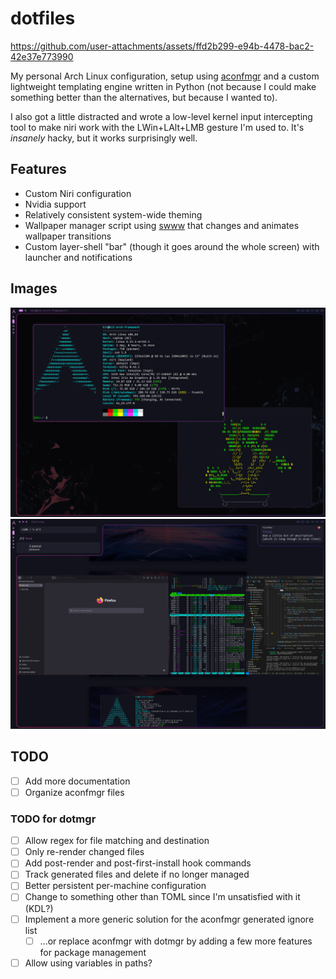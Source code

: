 # dotfiles



https://github.com/user-attachments/assets/ffd2b299-e94b-4478-bac2-42e37e773990



My personal Arch Linux configuration, setup using [aconfmgr](https://github.com/CyberShadow/aconfmgr) and a custom lightweight templating engine written in Python (not because I could make something better than the alternatives, but because I wanted to).

I also got a little distracted and wrote a low-level kernel input intercepting tool to make niri work with the LWin+LAlt+LMB gesture I'm used to. It's _insanely_ hacky, but it works surprisingly well.

## Features
- Custom Niri configuration
- Nvidia support
- Relatively consistent system-wide theming
- Wallpaper manager script using [swww](https://github.com/LGFae/swww) that changes and animates wallpaper transitions
- Custom layer-shell "bar" (though it goes around the whole screen) with launcher and notifications

## Images

![Screenshot](./images/screenshot1.png)
![Screenshot](./images/screenshot2.png)

## TODO
- [ ] Add more documentation
- [ ] Organize aconfmgr files

### TODO for dotmgr
- [ ] Allow regex for file matching and destination
- [ ] Only re-render changed files
- [ ] Add post-render and post-first-install hook commands
- [ ] Track generated files and delete if no longer managed
- [ ] Better persistent per-machine configuration
- [ ] Change to something other than TOML since I'm unsatisfied with it (KDL?)
- [ ] Implement a more generic solution for the aconfmgr generated ignore list
  - [ ] ...or replace aconfmgr with dotmgr by adding a few more features for package management
- [ ] Allow using variables in paths?
